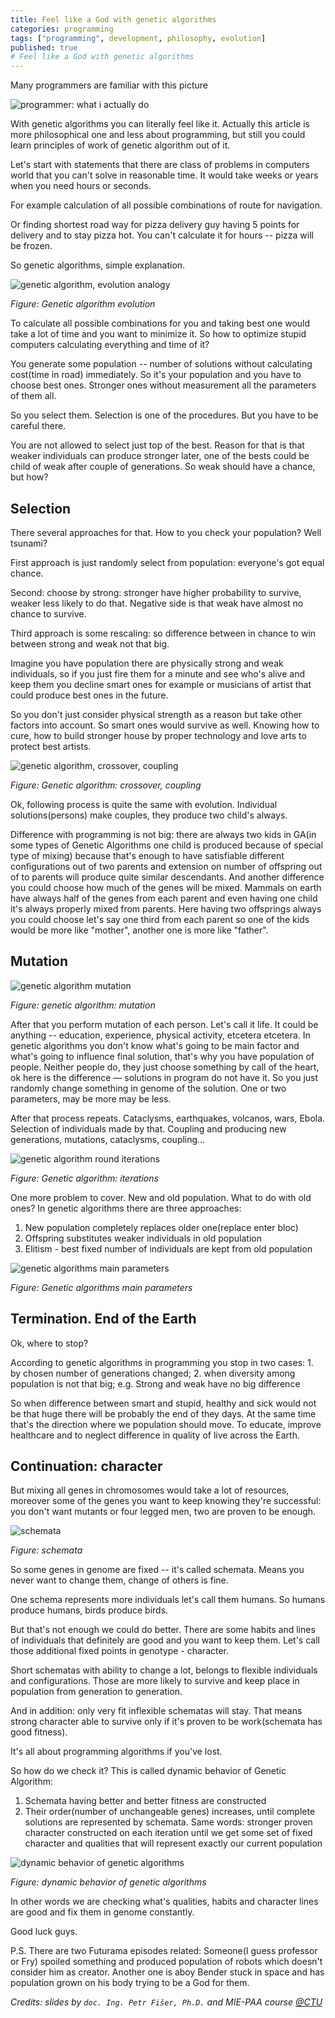 ```yaml
---
title: Feel like a God with genetic algorithms
categories: programming
tags: ["programming", development, philosophy, evolution]
published: true
# Feel like a God with genetic algorithms
---
```


Many programmers are familiar with this picture

![programmer: what i actually do][20150129065449]

With genetic algorithms you can literally feel like it. Actually this article is more philosophical one and less about programming, but still you could learn principles of work of genetic algorithm out of it.

Let's start with statements that there are class of problems in computers world that you can't solve in reasonable time. It would take weeks or years when you need hours or seconds.

For example calculation of all possible combinations of route for navigation.

Or finding shortest road way for pizza delivery guy having 5 points for delivery and to stay pizza hot. You can't calculate it for hours -- pizza will be frozen.

So genetic algorithms, simple explanation.

![genetic algorithm, evolution analogy][20150127154453]

*Figure: Genetic algorithm evolution*

To calculate all possible combinations for you and taking best one would take a lot of time and you want to minimize it. So how to optimize stupid computers calculating everything and time of it?

You generate some population -- number of solutions without calculating cost(time in road) immediately. So it's your population and you have to choose best ones. Stronger ones without measurement all the parameters of them all.

So you select them. Selection is one of the procedures. But you have to be careful there.

You are not allowed to select just top of the best. Reason for that is that weaker individuals can produce stronger later, one of the bests could be child of weak after couple of generations. So weak should have a chance, but how?

## Selection

There several approaches for that. How to you check your population? Well tsunami?

First approach is just randomly select from population: everyone's got equal chance.

Second: choose by strong: stronger have higher probability to survive, weaker less likely to do that. Negative side is that weak have almost no chance to survive.

Third approach is some rescaling: so difference between in chance to win between strong and weak not that big.

Imagine you have population there are physically strong and weak individuals, so if you just fire them for a minute and see who's alive and keep them you decline smart ones for example or musicians of artist that could produce best ones in the future.

So you don't just consider physical strength as a reason but take other factors into account. So smart ones would survive as well. Knowing how to cure, how to build stronger house by proper technology and love arts to protect best artists.

![genetic algorithm, crossover, coupling][20150127154552]

*Figure: Genetic algorithm: crossover, coupling*

Ok, following process is quite the same with evolution. Individual solutions(persons) make couples, they produce two child's always.

Difference with programming is not big: there are always two kids in GA(in some types of Genetic Algorithms one child is produced because of special type of mixing) because that's enough to have satisfiable different configurations out of two parents and extension on number of offspring out of to parents will produce quite similar descendants. And another difference you could choose how much of the genes will be mixed. Mammals on earth have always half of the genes from each parent and even having one child it's always properly mixed from parents. Here having two offsprings always you could choose let's say one third from each parent so one of the kids would be more like "mother", another one is more like "father".

## Mutation 

![genetic algorithm mutation][20150127154629]

*Figure: genetic algorithm: mutation*

After that you perform mutation of each person. Let's call it life. It could be anything -- education, experience, physical activity, etcetera etcetera. In genetic algorithms you don't know what's going to be main factor and what's going to influence final solution, that's why you have population of people. Neither people do, they just choose something by call of the heart, ok here is the difference — solutions in program do not have it. So you just randomly change something in genome of the solution. One or two parameters, may be more may be less.

After that process repeats. Cataclysms, earthquakes, volcanos, wars, Ebola. Selection of individuals made by that. Coupling and producing new generations, mutations, cataclysms, coupling…

![genetic algorithm round iterations][20150127153718]

*Figure: Genetic algorithm: iterations*

One more problem to cover. New and old population. What to do with old ones? In genetic algorithms there are three approaches:

1.  New population completely replaces older one(replace enter bloc)
2.  Offspring substitutes weaker individuals in old population
3.  Elitism - best fixed number of individuals are kept from old population

![genetic algorithms main parameters][20150127155014]

*Figure: Genetic algorithms main parameters*

## Termination. End of the Earth

Ok, where to stop?

According to genetic algorithms in programming you stop in two cases: 1. by chosen number of generations changed; 2. when diversity among population is not that big; e.g. Strong and weak have no big difference

So when difference between smart and stupid, healthy and sick would not be that huge there will be probably the end of they days. At the same time that's the direction where we population should move. To educate, improve healthcare and to neglect difference in quality of live across the Earth.

## Continuation: character

But mixing all genes in chromosomes would take a lot of resources, moreover some of the genes you want to keep knowing they're successful: you don't want mutants or four legged men, two are proven to be enough.

![schemata][20150129062736]

*Figure: schemata*

So some genes in genome are fixed -- it's called schemata. Means you never want to change them, change of others is fine.

One schema represents more individuals let's call them humans. So humans produce humans, birds produce birds.

But that's not enough we could do better. There are some habits and lines of individuals that definitely are good and you want to keep them. Let's call those additional fixed points in genotype - character.

Short schematas with ability to change a lot, belongs to flexible individuals and configurations. Those are more likely to survive and keep place in population from generation to generation.

And in addition: only very fit inflexible schematas will stay. That means strong character able to survive only if it's proven to be work(schemata has good fitness).

It's all about programming algorithms if you've lost.

So how do we check it? This is called dynamic behavior of Genetic Algorithm:

1.  Schemata having better and better fitness are constructed
2.  Their order(number of unchangeable genes) increases, until complete solutions are represented by schemata. Same words: stronger proven character constructed on each iteration until we get some set of fixed character and qualities that will represent exactly our current population

![dynamic behavior of genetic algorithms][20150129063208]

*Figure: dynamic behavior of genetic algorithms*

In other words we are checking what's qualities, habits and character lines are good and fix them in genome constantly.

Good luck guys.

P.S. There are two Futurama episodes related: Someone(I guess professor or Fry) spoiled something and produced population of robots which doesn't consider him as creator. Another one is aboy Bender stuck in space and has population grown on his body trying to be a God for them.

*Credits: slides by `doc. Ing. Petr Fišer, Ph.D.` and MIE-PAA course [@CTU](http://www.cvut.cz)*


[20150129065449]: {{site.baseurl}}assets/Programming/GA/motivation-genetic-algorithms.png

[20150129063208]: {{site.baseurl}}/assets/Programming/GA/analogy-genetic-algorithms.png
[20150129062736]: {{site.baseurl}}/assets/Programming/GA/crossover-genetic-algorithms.png
[20150127153718]: {{site.baseurl}}/assets/Programming/GA/mutation-genetic-algorithms.png
[20150127154629]: {{site.baseurl}}/assets/Programming/GA/evolution-genetic-algorithms.png
[20150127154453]: {{site.baseurl}}/assets/Programming/GA/parameters-genetic-algorithms.png
[20150127154552]: {{site.baseurl}}/assets/Programming/GA/schemata-genetic-algorithms.png
[20150127155014]: {{site.baseurl}}/assets/Programming/GA/survival-genetic-algorithms.png
